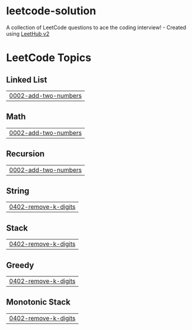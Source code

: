# leetcode-solution
A collection of LeetCode questions to ace the coding interview! - Created using [LeetHub v2](https://github.com/arunbhardwaj/LeetHub-2.0)

<!---LeetCode Topics Start-->
# LeetCode Topics
## Linked List
|  |
| ------- |
| [0002-add-two-numbers](https://github.com/rajputishwar/leetcode-solution/tree/master/0002-add-two-numbers) |
## Math
|  |
| ------- |
| [0002-add-two-numbers](https://github.com/rajputishwar/leetcode-solution/tree/master/0002-add-two-numbers) |
## Recursion
|  |
| ------- |
| [0002-add-two-numbers](https://github.com/rajputishwar/leetcode-solution/tree/master/0002-add-two-numbers) |
## String
|  |
| ------- |
| [0402-remove-k-digits](https://github.com/rajputishwar/leetcode-solution/tree/master/0402-remove-k-digits) |
## Stack
|  |
| ------- |
| [0402-remove-k-digits](https://github.com/rajputishwar/leetcode-solution/tree/master/0402-remove-k-digits) |
## Greedy
|  |
| ------- |
| [0402-remove-k-digits](https://github.com/rajputishwar/leetcode-solution/tree/master/0402-remove-k-digits) |
## Monotonic Stack
|  |
| ------- |
| [0402-remove-k-digits](https://github.com/rajputishwar/leetcode-solution/tree/master/0402-remove-k-digits) |
<!---LeetCode Topics End-->